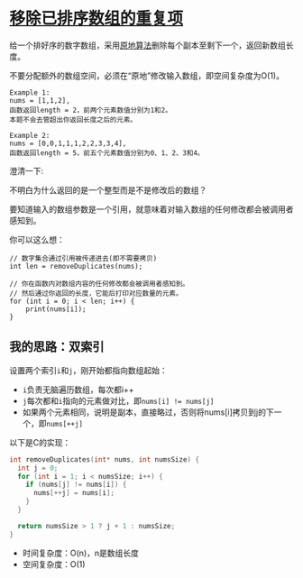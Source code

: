 # [移除已排序数组的重复项](https://leetcode.com/problems/remove-duplicates-from-sorted-array/)

给一个排好序的数字数组，采用[原地算法](https://zh.wikipedia.org/wiki/原地算法)删除每个副本至剩下一个，返回新数组长度。

不要分配额外的数组空间，必须在“原地”修改输入数组，即空间复杂度为O(1)。
```
Example 1:
nums = [1,1,2],
函数返回length = 2，前两个元素数值分别为1和2。
本题不会去管超出你返回长度之后的元素。

Example 2:
nums = [0,0,1,1,1,2,2,3,3,4],
函数返回length = 5，前五个元素数值分别为0、1、2、3和4。
```

澄清一下:

不明白为什么返回的是一个整型而是不是修改后的数组？

要知道输入的数组参数是一个引用，就意味着对输入数组的任何修改都会被调用者感知到。

你可以这么想：
```
// 数字集合通过引用被传递进去(即不需要拷贝)
int len = removeDuplicates(nums);

// 你在函数内对数组内容的任何修改都会被调用者感知到。
// 然后通过你返回的长度，它能后打印对应数量的元素。
for (int i = 0; i < len; i++) {
    print(nums[i]);
}
```

## 我的思路：双索引

设置两个索引`i`和`j`，刚开始都指向数组起始：
- `i`负责无脑遍历数组，每次都i++
- `j`每次都和`i`指向的元素做对比，即`nums[i] != nums[j]`
- 如果两个元素相同，说明是副本，直接略过，否则将nums[i]拷贝到j的下一个，即`nums[++j]`

以下是C的实现：
```c
int removeDuplicates(int* nums, int numsSize) {
  int j = 0;
  for (int i = 1; i < numsSize; i++) {
    if (nums[j] != nums[i]) {
      nums[++j] = nums[i];
    }
  }

  return numsSize > 1 ? j + 1 : numsSize;
}
```
- 时间复杂度：O(n)，n是数组长度
- 空间复杂度：O(1)
